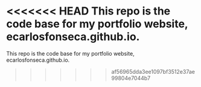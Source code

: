 <<<<<<< HEAD
This repo is the code base for my portfolio website, ecarlosfonseca.github.io.
=======
This repo is the code base for my portfolio website, ecarlosfonseca.github.io.
>>>>>>> af56965dda3ee1097bf3512e37ae99804e7044b7
